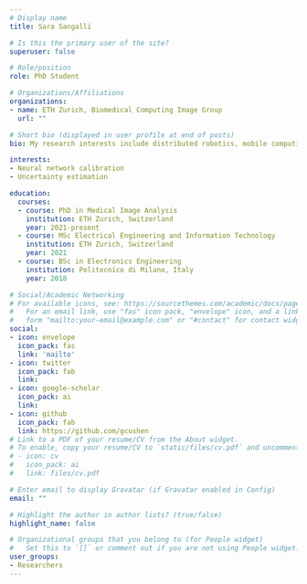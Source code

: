 ```yaml
---
# Display name
title: Sara Sangalli

# Is this the primary user of the site?
superuser: false

# Role/position
role: PhD Student

# Organizations/Affiliations
organizations:
- name: ETH Zurich, Biomedical Computing Image Group
  url: ""

# Short bio (displayed in user profile at end of posts)
bio: My research interests include distributed robotics, mobile computing and programmable matter.

interests:
- Neural network calibration
- Uncertainty estimation

education:
  courses:
  - course: PhD in Medical Image Analysis
    institution: ETH Zurich, Switzerland
    year: 2021-present
  - course: MSc Electrical Engineering and Information Technology
    institution: ETH Zurich, Switzerland
    year: 2021
  - course: BSc in Electronics Engineering
    institution: Politecnico di Milano, Italy
    year: 2018

# Social/Academic Networking
# For available icons, see: https://sourcethemes.com/academic/docs/page-builder/#icons
#   For an email link, use "fas" icon pack, "envelope" icon, and a link in the
#   form "mailto:your-email@example.com" or "#contact" for contact widget.
social:
- icon: envelope
  icon_pack: fas
  link: 'mailto'
- icon: twitter
  icon_pack: fab
  link: 
- icon: google-scholar
  icon_pack: ai
  link: 
- icon: github
  icon_pack: fab
  link: https://github.com/gcushen
# Link to a PDF of your resume/CV from the About widget.
# To enable, copy your resume/CV to `static/files/cv.pdf` and uncomment the lines below.
# - icon: cv
#   icon_pack: ai
#   link: files/cv.pdf

# Enter email to display Gravatar (if Gravatar enabled in Config)
email: ""

# Highlight the author in author lists? (true/false)
highlight_name: false

# Organizational groups that you belong to (for People widget)
#   Set this to `[]` or comment out if you are not using People widget.
user_groups:
- Researchers
---
```



